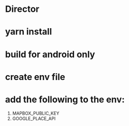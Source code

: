 # Director

# yarn install

# build for android only

# create env file

# add the following to the env: 

1. MAPBOX_PUBLIC_KEY
2. GOOGLE_PLACE_API
